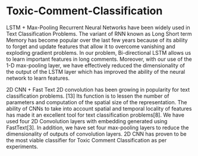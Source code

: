 # Toxic-Comment-Classification

LSTM + Max-Pooling
Recurrent Neural Networks have been widely used in Text Classification Problems. The variant of RNN known as Long Short term Memory has become popular over the last few years because of its ability to forget and update features that allow it to overcome vanishing and exploding gradient problems. In our problem, Bi-directional LSTM allows us to learn important features in long comments. Moreover, with our use of the 1-D max-pooling layer, we have effectively reduced the dimensionality of the output of the LSTM layer which has improved the ability of the neural network to learn features.

2D CNN + Fast Text
2D convolution has been growing in popularity for text classification problems. [13] Its function is to lessen the number of parameters and computation of the spatial size of the representation. The ability of CNNs to take into account spatial and temporal locality of features has made it an excellent tool for text classification problems[8]. We have used four 2D Convolution layers with embedding generated using FastText[3]. In addition, we have set four max-pooling layers to reduce the dimensionality of outputs of convolution layers. 2D CNN has proven to be the most viable classifier for Toxic Comment Classification as per experiments.
